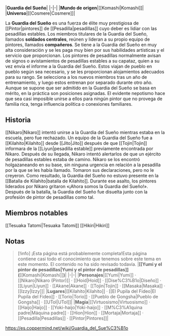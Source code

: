

|**Guardia del Sueño**|
|-|-|
|**Mundo de origen**|[[Komashi\|Komashi]]|
|**Universo**|[[Cosmere\|Cosmere]]|

La **Guardia del Sueño** es una fuerza de élite muy prestigiosa de [[Pintor\|pintores]] de [[Pesadilla\|pesadillas]] cuyo deber es lidiar con las pesadillas estables. Los miembros titulares de la Guardia del Sueño, llamados **soldados centrales**, reúnen y lideran a su propio equipo de pintores, llamados **compañeros**. Se tiene a la Guardia del Sueño en muy alta consideración y se les paga muy bien por sus habilidades artísticas y el servicio que proporcionan.
Los pintores de pesadillas normalmente avisan de signos o avistamientos de pesadillas estables a su capataz, quien a su vez envía el informe a la Guardia del Sueño. Estos viajan de pueblo en pueblo según sea necesario, y se les proporcionan alojamientos adecuados para su rango. Se selecciona a los nuevos miembros tras un año de entrenamiento, y luego estos entrenan por separado durante otro año. Aunque se supone que ser admitido en la Guardia del Sueño se basa en mérito, en la práctica son posiciones asignadas. El evidente nepotismo hace que sea casi imposible unirse a ellos para ningún pintor que no provega de familia rica, tenga influencia política o conexiones familiares.

## Historia
[[Nikaro\|Nikaro]] intentó unirse a la Guardia del Sueño mientras estaba en la escuela, pero fue rechazado. Un equipo de la Guardia del Sueño fue a [[Kilahito\|Kilahito]] desde [[Jito\|Jito]] después de que [[Tojin\|Tojin]] informara de la [[Liyun\|pesadilla estable]] previamente encontrada por Nikaro. Después de su llegada, Nikaro intentó alertarlos de que un ejército de pesadillas estables estaba de camino. Nikaro se los encontró holgazaneando en su base, sin ninguna urgencia en relación a la pesadilla por la que se les había llamado. Tomaron sus declaraciones, pero no le creyeron. Como resultado, la Guardia del Sueño no estuvo presente en la [[Batalla de Kilahito\|batalla de Kilahito]]. Durante ese asalto, los pintores liderados por Nikaro gritaron «¡Ahora somos la Guardia del Sueño!». Después de la batalla, la Guardia del Sueño fue disuelta junto con la profesión de pintor de pesadillas como tal.

## Miembros notables
[[Tesuaka Tatomi\|Tesuaka Tatomi]]
[[Hikiri\|Hikiri]]
## Notas

> [!info] ¡Esta página está probablemente completa!Esta página contiene casi todo el conocimiento que tenemos sobre este tema en este momento.
El contenido no ha sido revisado todavía.
|**[[Yumi y el pintor de pesadillas\|Yumi y el pintor de pesadillas]] (**[[Komashi\|Komashi]]**)**|
|-|-|
|**Personajes**|[[Yumi\|Yumi]] · [[Nikaro\|Nikaro (Pintor)]] · [[Hoid\|Hoid]] · [[Dise%C3%B1o\|Diseño]] · [[Liyun\|Liyun]] · [[Akane\|Akane]] · [[Tojin\|Tojin]] · [[Masaka\|Masaka]] · [[Izzy\|Izzy]]|
|**Lugares**|[[Kilahito\|Kilahito]] · [[El Pupila del Fideo\|El Pupila del Fideo]] · [[Torio\|Torio]] · [[Pueblo de Gongsha\|Pueblo de Gongsha]] · [[UTol\|UTol]]|
|**Magia**|[[Virtuosismo\|Virtuosismo]] · [[Haijo\|Haijo]] · [[Yoki-haijo\|Yoki-haijo]] · [[M%C3%A1quina padre\|Máquina padre]] · [[Hion\|Hion]] · [[Mortaja\|Mortaja]] · [[Pesadilla\|Pesadillas]] · [[Pintor\|Pintores]]|



https://es.coppermind.net/wiki/Guardia_del_Sue%C3%B1o